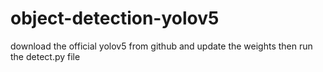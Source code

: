 # object-detection-yolov5

download the official yolov5 from github and update the weights then run the detect.py file
